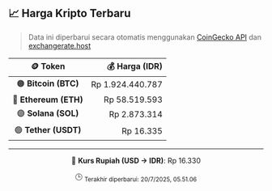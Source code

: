 

<!-- HARGA_KRIPTO -->
## 📈 Harga Kripto Terbaru

> Data ini diperbarui secara otomatis menggunakan [CoinGecko API](https://www.coingecko.com/) dan [exchangerate.host](https://exchangerate.host/)

<div align="center">

| 🪙 Token | 💰 Harga (IDR) |
|:------:|---------------:|
| 🟠 **Bitcoin (BTC)**   | Rp 1.924.440.787 |
| 🔵 **Ethereum (ETH)**  | Rp 58.519.593 |
| 🟣 **Solana (SOL)**    | Rp 2.873.314 |
| 🟢 **Tether (USDT)**   | Rp 16.335 |

---

💱 **Kurs Rupiah (USD → IDR)**: Rp 16.330

🕒 <sub>Terakhir diperbarui: 20/7/2025, 05.51.06</sub>

</div>
<!-- /HARGA_KRIPTO -->